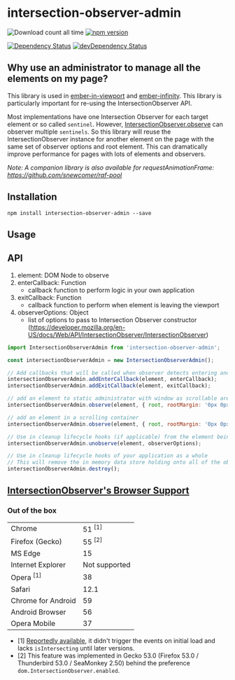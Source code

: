 intersection-observer-admin
==============================================================================
![Download count all time](https://img.shields.io/npm/dt/intersection-observer-admin.svg)
[![npm version](https://badge.fury.io/js/intersection-observer-admin.svg)](http://badge.fury.io/js/intersection-observer-admin)

[![Dependency Status](https://david-dm.org/snewcomer/intersection-observer-admin.svg)](https://david-dm.org/snewcomer/intersection-observer-admin)
[![devDependency Status](https://david-dm.org/snewcomer/intersection-observer-admin/dev-status.svg)](https://david-dm.org/snewcomer/intersection-observer-admin#info=devDependencies)

Why use an administrator to manage all the elements on my page?
------------------------------------------------------------------------------
This library is used in [ember-in-viewport](https://github.com/DockYard/ember-in-viewport) and [ember-infinity](https://github.com/ember-infinity/ember-infinity).  This library is particularly important for re-using the IntersectionObserver API.

Most implementations have one Intersection Observer for each target element or so called `sentinel`.  However, [IntersectionObserver.observe](https://developer.mozilla.org/en-US/docs/Web/API/IntersectionObserver/observe) can observer multiple `sentinels`.  So this library will reuse the IntersectionObserver instance for another element on the page with the same set of observer options and root element.  This can dramatically improve performance for pages with lots of elements and observers.

_Note: A companion library is also available for requestAnimationFrame: https://github.com/snewcomer/raf-pool_

Installation
------------------------------------------------------------------------------

```
npm install intersection-observer-admin --save
```

Usage
------------------------------------------------------------------------------
## API

1. element: DOM Node to observe
2. enterCallback: Function
    - callback function to perform logic in your own application
3. exitCallback: Function
    - callback function to perform when element is leaving the viewport
4. observerOptions: Object
    - list of options to pass to Intersection Observer constructor (https://developer.mozilla.org/en-US/docs/Web/API/IntersectionObserver/IntersectionObserver)

```js
import IntersectionObserverAdmin from 'intersection-observer-admin';

const intersectionObserverAdmin = new IntersectionObserverAdmin();

// Add callbacks that will be called when observer detects entering and leaving viewport
intersectionObserverAdmin.addEnterCallback(element, enterCallback);
intersectionObserverAdmin.addExitCallback(element, exitCallback);

// add an element to static administrator with window as scrollable area
intersectionObserverAdmin.observe(element, { root, rootMargin: '0px 0px 100px 0px', threshold: 0 });

// add an element in a scrolling container
intersectionObserverAdmin.observe(element, { root, rootMargin: '0px 0px 100px 0px', threshold: 0 });

// Use in cleanup lifecycle hooks (if applicable) from the element being observed
intersectionObserverAdmin.unobserve(element, observerOptions);

// Use in cleanup lifecycle hooks of your application as a whole
// This will remove the in memory data store holding onto all of the observers
intersectionObserverAdmin.destroy();
```

[IntersectionObserver's Browser Support](https://platform-status.mozilla.org/)
------------------------------------------------------------------------------
### Out of the box

<table>
    <tr>
        <td>Chrome</td>
        <td>51 <sup>[1]</sup></td>
    </tr>
    <tr>
        <td>Firefox (Gecko)</td>
        <td>55 <sup>[2]</sup></td>
    </tr>
    <tr>
        <td>MS Edge</td>
        <td>15</td>
    </tr>
    <tr>
        <td>Internet Explorer</td>
        <td>Not supported</td>
    </tr>
    <tr>
        <td>Opera <sup>[1]</sup></td>
        <td>38</td>
    </tr>
    <tr>
        <td>Safari</td>
        <td>12.1</td>
    </tr>
    <tr>
        <td>Chrome for Android</td>
        <td>59</td>
    </tr>
    <tr>
        <td>Android Browser</td>
        <td>56</td>
    </tr>
    <tr>
        <td>Opera Mobile</td>
        <td>37</td>
    </tr>
</table>

* [1] [Reportedly available](https://www.chromestatus.com/features/5695342691483648), it didn't trigger the events on initial load and lacks `isIntersecting` until later versions.
* [2] This feature was implemented in Gecko 53.0 (Firefox 53.0 / Thunderbird 53.0 / SeaMonkey 2.50) behind the preference `dom.IntersectionObserver.enabled`.
